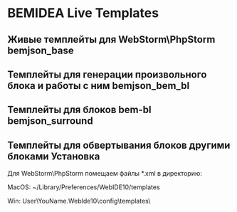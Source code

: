 BEMIDEA Live Templates
========
Живые темплейты для WebStorm\PhpStorm
bemjson_base
---------------------------
Темплейты для генерации произвольного блока и работы с ним
bemjson_bem_bl
---------------------------
Темплейты для блоков bem-bl
bemjson_surround
---------------------------
Темплейты для обвертывания блоков другими блоками
Установка
---------------------------
Для WebStorm\PhpStorm помещаем файлы *.xml
в директорию:

MacOS: ~/Library/Preferences/WebIDE10/templates

Win: User\YouName\.WebIde10\config\templates\
